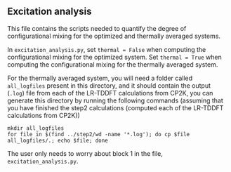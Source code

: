 ## Excitation analysis

This file contains the scripts needed to quantify the degree of configurational mixing for the optimized and thermally averaged systems.

In `excitation_analysis.py`, set `thermal = False` when computing the configurational mixing for the optimized system. Set `thermal = True` when computing the configurational mixing for the thermally averaged system.

For the thermally averaged system, you will need a folder called `all_logfiles` present in this directory, and it should contain the output (`.log`) file from each of the LR-TDDFT calculations from CP2K, you can generate this directory by running the following commands (assuming that you have finished the step2 calculations (computed each of the LR-TDDFT calculations from CP2K))
```
mkdir all_logfiles
for file in $(find ../step2/wd -name '*.log'); do cp $file all_logfiles/.; echo $file; done
```
The user only needs to worry about block 1 in the file, `excitation_analysis.py`.
